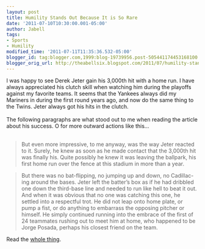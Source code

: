 ```yaml
---
layout: post
title: Humility Stands Out Because It is So Rare
date: '2011-07-10T10:30:00.001-05:00'
author: Jabell
tags:
- Sports
- Humility
modified_time: '2011-07-11T11:35:36.532-05:00'
blogger_id: tag:blogger.com,1999:blog-19739956.post-505441174453168100
blogger_orig_url: http://theabellsix.blogspot.com/2011/07/humility-stands-out-because-it-is-so.html
---
```


I was happy to see Derek Jeter gain his 3,000th hit with a home run. I have always appreciated his clutch skill when watching him during the playoffs against my favorite teams. It seems that the Yankees always did my Mariners in during the first round years ago, and now do the same thing to the Twins. Jeter always got his hits in the clutch.<br /><br />The following paragraphs are what stood out to me when reading the article about his success. O for more outward actions like this...<br /><br /><blockquote>But even more impressive, to me anyway, was the way Jeter reacted to it. Surely, he knew as soon as he made contact that the 3,000th hit was finally his. Quite possibly he knew it was leaving the ballpark, his first home run over the fence at this stadium in more than a year.</blockquote><blockquote>But there was no bat-flipping, no jumping up and down, no Cadillac-ing around the bases. Jeter left the batter’s box as if he had dribbled one down the third-base line and needed to run like hell to beat it out. And when it was obvious that no one was catching this one, he settled into a respectful trot. He did not leap onto home plate, or pump a fist, or do anything to embarrass the opposing pitcher or himself. He simply continued running into the embrace of the first of 24 teammates rushing out to meet him at home, who happened to be Jorge Posada, perhaps his closest friend on the team.</blockquote>Read the <a href="http://sports.espn.go.com/new-york/mlb/columns/story?columnist=matthews_wallace&amp;id=6753001">whole thing</a>.